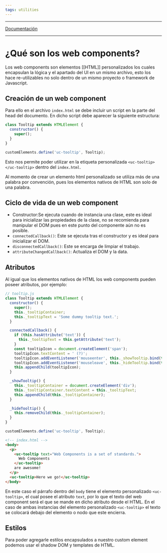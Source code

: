 ```yaml
---
tags: utilities
---
```

----

[Documentación]()

----

# ¿Qué son los web components?

Los web components son elementos [[HTML]] personalizados los cuales encapsulan la lógica y el apartado del UI en un mismo archivo, esto los hace re-utilizables no solo dentro de un mismo proyecto o framework de Javascript.

## Creación de un web component

Para ello en el archivo `index.html` se debe incluir un script en la parte del head del documento. En dicho script debe aparecer la siguiente estructura:

```js
class Tooltip extends HTMLElement {
  constructor() {
    super();
  }
}

customElements.define('uc-tooltip', Tooltip);
```

Esto nos permite poder utilizar en la etiqueta personalizada `<uc-tooltip></uc-tooltip>` dentro del `index.html`.

Al momento de crear un elemento html personalizado se utiliza más de una palabra por convención, pues los elementos nativos de HTML son solo de una palabra.

## Ciclo de vida de un web component

- Constructor:Se ejecuta cuando de instancia una clase, este es ideal para inicializar las propiedades de la clase, no se recomienda para manipular el DOM pues en este punto del componente aún no es posible.
- `connectedCallback()`: Este se ejecuta tras el constructor y es ideal para inicializar el DOM.
- `disconnectedCallback()`: Este se encarga de limpiar el trabajo.
- `attributeChangedCallback()`: Actualiza el DOM y la data.

## Atributos

Al igual que los elementos nativos de HTML los web components pueden poseer atributos, por ejemplo:

```js
// tooltip.js
class Tooltip extends HTMLElement {
  constructor() {
    super();
    this._tooltipContainer;
    this._tooltipText = 'Some dummy tooltip text.';
  }

  connectedCallback() {
    if (this.hasAttribute('text')) {
      this._tooltipText = this.getAttribute('text');
    }
    const tooltipIcon = document.createElement('span');
    tooltipIcon.textContent = ' (?)';
    tooltipIcon.addEventListener('mouseenter', this._showTooltip.bind(this));
    tooltipIcon.addEventListener('mouseleave', this._hideTooltip.bind(this));
    this.appendChild(tooltipIcon);
  }

  _showTooltip() {
    this._tooltipContainer = document.createElement('div');
    this._tooltipContainer.textContent = this._tooltipText;
    this.appendChild(this._tooltipContainer);
  }

  _hideTooltip() {
    this.removeChild(this._tooltipContainer);
  }
}

customElements.define('uc-tooltip', Tooltip);
```

```html
<!-- index.html -->
<body>
  <p>
    <uc-tooltip text="Web Components is a set of standards.">
      Web Components
    </uc-tooltip>
    are awesome!
  </p>
  <uc-tooltip>Here we go!</uc-tooltip>
</body>
```

En este caso el párrafo dentro del `body` tiene el elemento personalizado `<uc-tooltip>`, el cual posee el atributo `text`, por lo que el texto del web component será el que se mande en dicho atributo desde el HTML. En el caso de ambas instancias del elemento personalizado `<uc-tooltip>` el texto se colocará debajo del elemento o nodo que este encierra.

## Estilos

Para poder agregarle estilos encapsulados a nuestro custom element podemos usar el shadow DOM y templates de HTML.

```js

```
